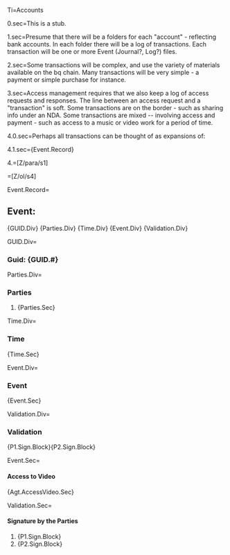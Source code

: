Ti=Accounts

0.sec=This is a stub.

1.sec=Presume that there will be a folders for each "account" - reflecting bank accounts.  In each folder there will be a log of transactions.  Each transaction will be one or more Event (Journal?, Log?) files.

2.sec=Some transactions will be complex, and use the variety of materials available on the bq chain.  Many transactions will be very simple - a payment or simple purchase for instance.

3.sec=Access management requires that we also keep a log of access requests and responses.  The line between an access request and a "transaction" is soft.  Some transactions are on the border - such as sharing info under an NDA.  Some transactions are mixed -- involving access and payment - such as access to a music or video work for a period of time.

4.0.sec=Perhaps all transactions can be thought of as expansions of:  

4.1.sec={Event.Record}

4.=[Z/para/s1] 

=[Z/ol/s4]

Event.Record=<h2>Event:</h2>{GUID.Div} {Parties.Div} {Time.Div} {Event.Div} {Validation.Div}

GUID.Div=<h3>Guid: {GUID.#}</h3>

Parties.Div=<h3>Parties</h3><ol><li>{Parties.Sec}</ol>

Time.Div=<h3>Time</h3>{Time.Sec}

Event.Div=<h3>Event</h3>{Event.Sec}

Validation.Div=<h3>Validation</h3>{P1.Sign.Block}{P2.Sign.Block}

Event.Sec=<h4>Access to Video</h4> {Agt.AccessVideo.Sec}

Validation.Sec=<h4>Signature by the Parties</h4><ol><li>{P1.Sign.Block}<li>{P2.Sign.Block}</ol>